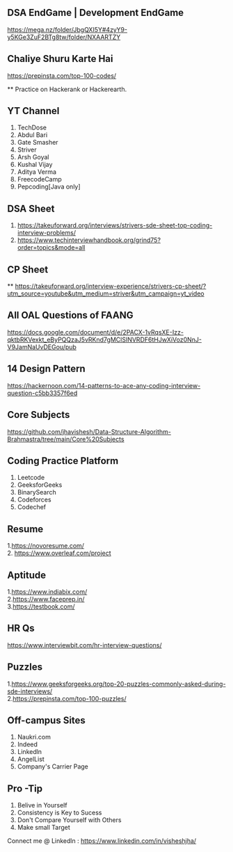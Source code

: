 ## DSA EndGame | Development EndGame

https://mega.nz/folder/JbgQXI5Y#4zyY9-y5KGe3ZuF2BTg8tw/folder/NXAARTZY

## Chaliye Shuru Karte Hai

https://prepinsta.com/top-100-codes/

** Practice on Hackerank or Hackerearth.

## YT Channel

1. TechDose
2. Abdul Bari
3. Gate Smasher
4. Striver
5. Arsh Goyal
6. Kushal Vijay
7. Aditya Verma
8. FreecodeCamp
9. Pepcoding[Java only]


## DSA Sheet
1. https://takeuforward.org/interviews/strivers-sde-sheet-top-coding-interview-problems/
2. https://www.techinterviewhandbook.org/grind75?order=topics&mode=all


## CP Sheet

** https://takeuforward.org/interview-experience/strivers-cp-sheet/?utm_source=youtube&utm_medium=striver&utm_campaign=yt_video


## All OAL Questions of FAANG

https://docs.google.com/document/d/e/2PACX-1vRqsXE-Izz-qktbRKVexkt_eByPQQzaJ5vRKnd7gMClSINVRDF6tHJwXiVoz0NnJ-V9JamNaUvDEGou/pub


## 14 Design Pattern

https://hackernoon.com/14-patterns-to-ace-any-coding-interview-question-c5bb3357f6ed


## Core Subjects

https://github.com/jhavishesh/Data-Structure-Algorithm-Brahmastra/tree/main/Core%20Subjects


## Coding Practice Platform

1. Leetcode
2. GeeksforGeeks
3. BinarySearch
4. Codeforces
5. Codechef

## Resume

1.https://novoresume.com/  <br />
2. https://www.overleaf.com/project

## Aptitude
1.https://www.indiabix.com/ <br />
2.https://www.faceprep.in/  <br />
3.https://testbook.com/


## HR Qs

https://www.interviewbit.com/hr-interview-questions/

## Puzzles

1.https://www.geeksforgeeks.org/top-20-puzzles-commonly-asked-during-sde-interviews/ <br />
2.https://prepinsta.com/top-100-puzzles/

## Off-campus Sites

1. Naukri.com
2. Indeed
3. Linkedln
4. AngelList
5. Company's Carrier Page



## Pro -Tip

1. Belive in Yourself
2. Consistency is Key to Sucess
3. Don't Compare Yourself with Others
4. Make small Target


Connect me @ Linkedln : https://www.linkedin.com/in/visheshjha/


